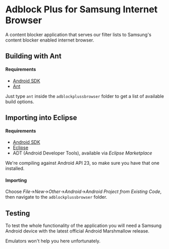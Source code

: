 Adblock Plus for Samsung Internet Browser
=========================================

A content blocker application that serves our filter lists to Samsung's
content blocker enabled internet browser.


Building with Ant
-----------------

#### Requirements

- [Android SDK][1]
- [Ant][2]

Just type `ant` inside the `adblockplussbrowser` folder to get a list of
available build options.


Importing into Eclipse
----------------------

#### Requirements

- [Android SDK][1]
- [Eclipse][3]
- ADT (Android Developer Tools), available via *Eclipse Marketplace*

We're compiling against Android API 23, so make sure you have that one
installed.

#### Importing

Choose *File*->*New*->*Other*->*Android*->*Android Project from Existing Code*,
then navigate to the `adblockplussbrowser` folder.


Testing
-------

To test the whole functionality of the application you will need a Samsung
Android device with the latest official Android Marshmallow release.

Emulators won't help you here unfortunately.


[1]: http://developer.android.com/sdk/
[2]: https://ant.apache.org/
[3]: https://eclipse.org/
